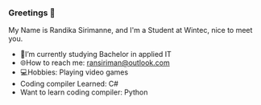 ### Greetings 👋

My Name is Randika Sirimanne, and I'm a Student at Wintec, nice to meet you.

-  📖I’m currently studying Bachelor in applied IT
-  🌐How to reach me: ransiriman@outlook.com
-  💻Hobbies: Playing video games
-  Coding compiler Learned: C#
-  Want to learn coding compiler: Python


